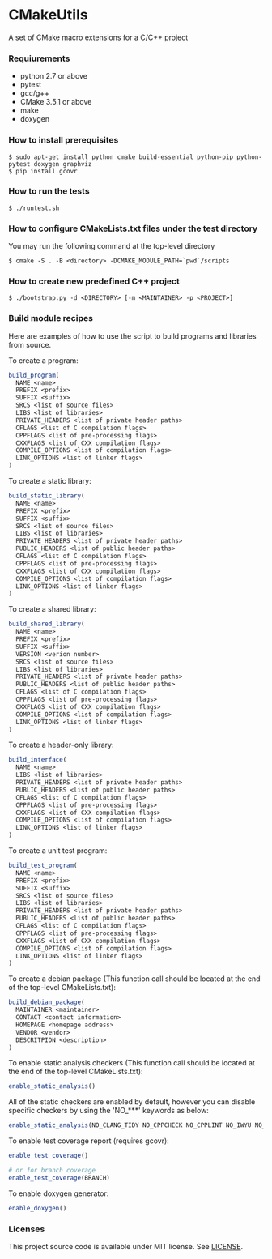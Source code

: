 # CMakeUtils

A set of CMake macro extensions for a C/C++ project


### Requiurements

- python 2.7 or above
- pytest
- gcc/g++
- CMake 3.5.1 or above
- make
- doxygen


### How to install prerequisites

    $ sudo apt-get install python cmake build-essential python-pip python-pytest doxygen graphviz
    $ pip install gcovr


### How to run the tests

    $ ./runtest.sh


### How to configure CMakeLists.txt files under the test directory

You may run the following command at the top-level directory

    $ cmake -S . -B <directory> -DCMAKE_MODULE_PATH=`pwd`/scripts


### How to create new predefined C++ project

    $ ./bootstrap.py -d <DIRECTORY> [-m <MAINTAINER> -p <PROJECT>]


### Build module recipes

Here are examples of how to use the script to build programs and libraries from source.

To create a program:
```cmake
build_program(
  NAME <name>
  PREFIX <prefix>
  SUFFIX <suffix>
  SRCS <list of source files>
  LIBS <list of libraries>
  PRIVATE_HEADERS <list of private header paths>
  CFLAGS <list of C compilation flags>
  CPPFLAGS <list of pre-processing flags>
  CXXFLAGS <list of CXX compilation flags>
  COMPILE_OPTIONS <list of compilation flags>
  LINK_OPTIONS <list of linker flags>
)
```

To create a static library:
```cmake
build_static_library(
  NAME <name>
  PREFIX <prefix>
  SUFFIX <suffix>
  SRCS <list of source files>
  LIBS <list of libraries>
  PRIVATE_HEADERS <list of private header paths>
  PUBLIC_HEADERS <list of public header paths>
  CFLAGS <list of C compilation flags>
  CPPFLAGS <list of pre-processing flags>
  CXXFLAGS <list of CXX compilation flags>
  COMPILE_OPTIONS <list of compilation flags>
  LINK_OPTIONS <list of linker flags>
)
```

To create a shared library:
```cmake
build_shared_library(
  NAME <name>
  PREFIX <prefix>
  SUFFIX <suffix>
  VERSION <verion number>
  SRCS <list of source files>
  LIBS <list of libraries>
  PRIVATE_HEADERS <list of private header paths>
  PUBLIC_HEADERS <list of public header paths>
  CFLAGS <list of C compilation flags>
  CPPFLAGS <list of pre-processing flags>
  CXXFLAGS <list of CXX compilation flags>
  COMPILE_OPTIONS <list of compilation flags>
  LINK_OPTIONS <list of linker flags>
)
```

To create a header-only library:
```cmake
build_interface(
  NAME <name>
  LIBS <list of libraries>
  PRIVATE_HEADERS <list of private header paths>
  PUBLIC_HEADERS <list of public header paths>
  CFLAGS <list of C compilation flags>
  CPPFLAGS <list of pre-processing flags>
  CXXFLAGS <list of CXX compilation flags>
  COMPILE_OPTIONS <list of compilation flags>
  LINK_OPTIONS <list of linker flags>
)
```

To create a unit test program:
```cmake
build_test_program(
  NAME <name>
  PREFIX <prefix>
  SUFFIX <suffix>
  SRCS <list of source files>
  LIBS <list of libraries>
  PRIVATE_HEADERS <list of private header paths>
  PUBLIC_HEADERS <list of public header paths>
  CFLAGS <list of C compilation flags>
  CPPFLAGS <list of pre-processing flags>
  CXXFLAGS <list of CXX compilation flags>
  COMPILE_OPTIONS <list of compilation flags>
  LINK_OPTIONS <list of linker flags>
)
```

To create a debian package (This function call should be located at the end of the top-level CMakeLists.txt):
```cmake
build_debian_package(
  MAINTAINER <maintainer>
  CONTACT <contact information>
  HOMEPAGE <homepage address>
  VENDOR <vendor>
  DESCRITPION <description>
)
```

To enable static analysis checkers (This function call should be located at the end of the top-level CMakeLists.txt):
```cmake
enable_static_analysis()
```

All of the static checkers are enabled by default, however you can disable specific checkers by using the 'NO_***' keywords as below:
```cmake
enable_static_analysis(NO_CLANG_TIDY NO_CPPCHECK NO_CPPLINT NO_IWYU NO_LWYU)
```

To enable test coverage report (requires gcovr):
```cmake
enable_test_coverage()

# or for branch coverage
enable_test_coverage(BRANCH)
```

To enable doxygen generator:
```cmake
enable_doxygen()
```


### Licenses

This project source code is available under MIT license. See [LICENSE](LICENSE).